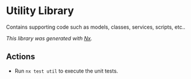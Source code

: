 # Utility Library
Contains supporting code such as models, classes, services, scripts, etc..

_This library was generated with [Nx](https://nx.dev)._

## Actions
* Run `nx test util` to execute the unit tests.
